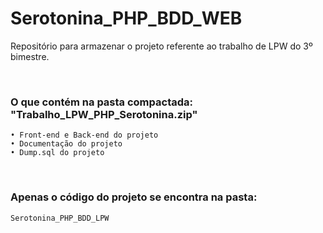 # Serotonina_PHP_BDD_WEB
Repositório para armazenar o projeto referente ao trabalho de LPW do 3º bimestre.

<br>

### O que contém na pasta compactada: "Trabalho_LPW_PHP_Serotonina.zip"
    
    • Front-end e Back-end do projeto
    • Documentação do projeto
    • Dump.sql do projeto
    
<br>

### Apenas o código do projeto se encontra na pasta: 
    Serotonina_PHP_BDD_LPW
